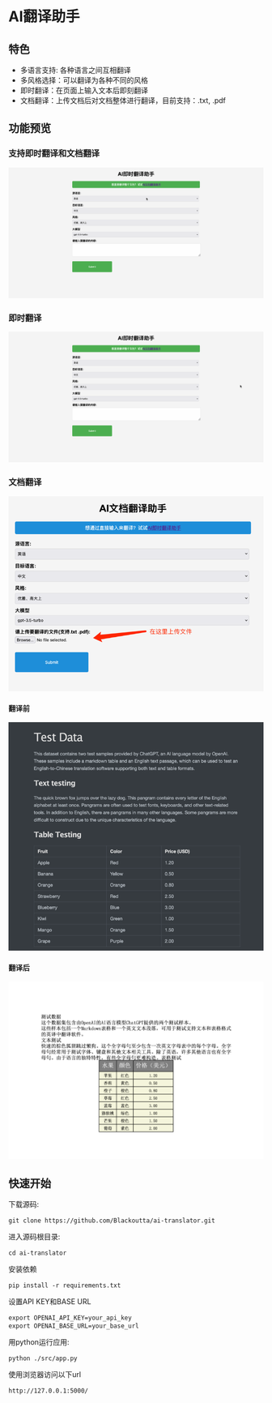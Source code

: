 # AI翻译助手

## 特色

- 多语言支持: 各种语言之间互相翻译
- 多风格选择：可以翻译为各种不同的风格
- 即时翻译：在页面上输入文本后即刻翻译
- 文档翻译：上传文档后对文档整体进行翻译，目前支持：.txt, .pdf

## 功能预览

### 支持即时翻译和文档翻译
![switch](switch.gif)

### 即时翻译

![pv1](pv_1.gif)

### 文档翻译

![img.png](pv2.png)

#### 翻译前
![img.png](doc_before.png)

#### 翻译后
![img.png](doc_after.png)

## 快速开始

下载源码:

```
git clone https://github.com/Blackoutta/ai-translator.git
```

进入源码根目录:

```
cd ai-translator
```

安装依赖

```
pip install -r requirements.txt
```

设置API KEY和BASE URL
```
export OPENAI_API_KEY=your_api_key
export OPENAI_BASE_URL=your_base_url
```

用python运行应用:

```
python ./src/app.py
```

使用浏览器访问以下url

```
http://127.0.0.1:5000/
```